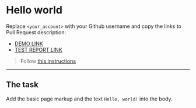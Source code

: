 # Hello world
Replace `<your_account>` with your Github username and copy the links to Pull Request description:
- [DEMO LINK](https://Nikoramo.github.io/layout_hello-world/)<br>
- [TEST REPORT LINK](https://Nikoramo.github.io/layout_hello-world/report/html_report/)

> Follow [this instructions](https://mate-academy.github.io/layout_task-guideline/#how-to-solve-the-layout-tasks-on-github)
___

## The task
Add the basic page markup and the text `Hello, world!` into the body.
